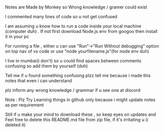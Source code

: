 Notes are Made by Monkey so Wrong knowledge / gramer could exist

I commented many lines of code so u not get confused

I am assuming u know how to run a code inside your local machine (computer duh) . If not first download Node.js env from googoo then install it in your pc 

For running a file , either u can use "Run"->"Run Without debugging" option on top nav of vs code or use "node yourfilename.js"(for node env duh)

I live in mumbai(i don't) so u could find spaces between comments confusing so add them by yourself (duh)

Tell me if u found something confusing plzz tell me because i made this notes that even i can understand 

plz inform any wrong knowledge / grammar if u see one at discord

Note : Plz Try Learning things in github only because i might update notes as per requirement

Still if u make your mind to download these , so keep eyes on updates and Feel free to delete this README.md file from zip file, if it's irritating u (i deleted it)


